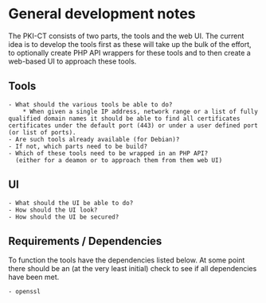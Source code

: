 # General development notes

The PKI-CT consists of two parts, the tools and the web UI.
The current idea is to develop the tools first as these will take up the bulk of the effort, to optionally create PHP API wrappers for these tools and to then create a web-based UI to approach these tools.

## Tools

    - What should the various tools be able to do?
        * When given a single IP address, network range or a list of fully qualified domain names it should be able to find all certificates certificates under the default port (443) or under a user defined port (or list of ports).
    - Are such tools already available (for Debian)?
    - If not, which parts need to be build?
    - Which of these tools need to be wrapped in an PHP API? 
      (either for a deamon or to approach them from them web UI)
    
## UI
    - What should the UI be able to do?
    - How should the UI look?
    - How should the UI be secured?

## Requirements / Dependencies

To function the tools have the dependencies listed below.
At some point there should be an (at the very least initial) check to see if all dependencies have been met.

    - openssl
